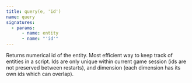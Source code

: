 ```yaml
---
title: query(e, 'id')
name: query
signatures:
  - params:
      - name: entity
      - name: "'id'"
---
```


Returns numerical id of the entity. Most efficient way to keep track of entities
in a script. Ids are only unique within current game session (ids are not
preserved between restarts), and dimension (each dimension has its own ids which
can overlap).
